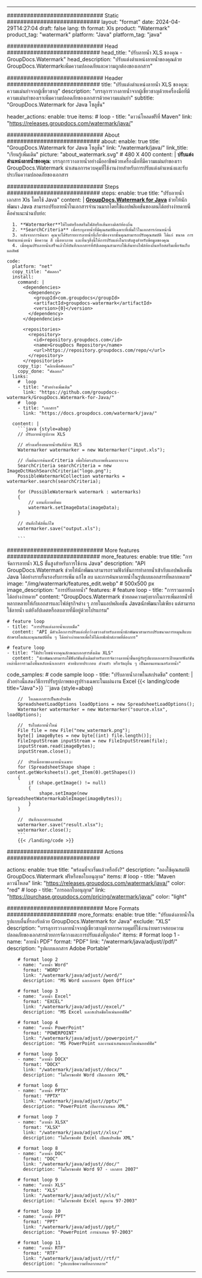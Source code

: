 
---
############################# Static ############################
layout: "format"
date:  2024-04-29T14:27:04
draft: false
lang: th
format: Xls
product: "Watermark"
product_tag: "watermark"
platform: "Java"
platform_tag: "java"

############################# Head ############################
head_title: "ปรับลายน้ำ XLS ของคุณ - GroupDocs.Watermark"
head_description: "ปรับแต่งตำแหน่งลายน้ำของคุณด้วย GroupDocs.Watermarkเพิ่มความปลอดภัยและความถูกต้องของเอกสาร"

############################# Header ############################
title: "ปรับแต่งตำแหน่งลายน้ำ XLS ของคุณ: ความแม่นยำจากผู้เชี่ยวชาญ" 
description: "บรรลุการวางลายน้ำจากผู้เชี่ยวชาญด้วยเครื่องมือที่มีความแม่นยำของเราเพิ่มความปลอดภัยของเอกสารด้วยความแม่นยำ"
subtitle: "GroupDocs.Watermark for Java โซลูชั่น" 

header_actions:
  enable: true
  items:
    #  loop
    - title: "ดาวน์โหลดฟรีที่ Maven"
      link: "https://releases.groupdocs.com/watermark/java/"
      
############################# About ############################
about:
    enable: true
    title: "GroupDocs.Watermark for Java โซลูชั่น"
    link: "/watermark/java/"
    link_title: "เรียนรู้เพิ่มเติม"
    picture: "about_watermark.svg" # 480 X 400
    content: |
       **ปรับแต่งตำแหน่งลายน้ำของคุณ**: บรรลุการวางลายน้ำอย่างมืออาชีพด้วยเครื่องมือที่มีความแม่นยำของเรา GroupDocs.Watermark นำเสนอการควบคุมที่ใช้งานง่ายสำหรับการปรับแต่งตำแหน่งและรับประกันความปลอดภัยของเอกสาร

############################# Steps ############################
steps:
    enable: true
    title: "ปรับลายน้ำเอกสาร Xls โดยใช้ Java"
    content: |
      **[GroupDocs.Watermark for Java](https://products.groupdocs.com/watermark/java/)** ช่วยให้นักพัฒนา Java สามารถปรับลายน้ำในเอกสารจำนวนมากโดยใช้แอปพลิเคชันของตนได้อย่างง่ายดายนี่คือคำแนะนำฉบับย่อ:
      
      1. **Watermarker**ให้ไบต์หรือสตรีมไฟล์หรือเส้นทางดิสก์ท้องถิ่น
      2. **SearchCriteria** เพื่อระบุลายน้ำที่มีคุณสมบัติเฉพาะที่เพิ่มไว้ในเอกสารก่อนหน้านี้
      3. หลังจากการค้นหา คุณจะได้รับรายการลายน้ำที่เกี่ยวข้องจากนั้นคุณสามารถปรับคุณสมบัติ ได้แก่ ขนาด การจัดตำแหน่งหน้า ข้อความ สี เนื้อหาภาพ และอื่นๆสิ่งนี้ให้การปรับแต่งในระดับสูงสำหรับข้อมูลของคุณ
      4. เมื่อคุณปรับลายน้ำเสร็จแล้วให้บันทึกเอกสารที่อัปเดตคุณสามารถใช้เส้นทางไฟล์ท้องถิ่นหรือสตรีมเพื่อจัดเก็บผลลัพธ์
   
    code:
      platform: "net"
      copy_title: "คัดลอก"
      install:
        command: |
          <dependencies>
            <dependency>
              <groupId>com.groupdocs</groupId>
              <artifactId>groupdocs-watermark</artifactId>
              <version>{0}</version>
            </dependency>
          </dependencies>

          <repositories>
            <repository>
              <id>repository.groupdocs.com</id>
              <name>GroupDocs Repository</name>
              <url>https://repository.groupdocs.com/repo/</url>
            </repository>
          </repositories>
        copy_tip: "คลิกเพื่อคัดลอก"
        copy_done: "คัดลอก"
      links:
        #  loop
        - title: "ตัวอย่างเพิ่มเติม"
          link: "https://github.com/groupdocs-watermark/GroupDocs.Watermark-for-Java/"
        #  loop
        - title: "เอกสาร"
          link: "https://docs.groupdocs.com/watermark/java/"
          
      content: |
        ```java {style=abap}
        // ปรับลายน้ำรูปภาพ XLS

        // สร้างเครื่องหมายน้ำทันทีด้วย XLS
        Watermarker watermarker = new Watermarker("input.xls");
        
        // เริ่มต้นการค้นหาCriteria เพื่อให้ตรงกับภาพที่เฉพาะเจาะจง
        SearchCriteria searchCriteria = new ImageDctHashSearchCriteria("logo.png");
        PossibleWatermarkCollection watermarks = watermarker.search(searchCriteria);

        for (PossibleWatermark watermark : watermarks)
        {
            // แทนที่ภาพที่พบ
            watermark.setImageData(imageData);
        }

        // บันทึกไฟล์ที่แก้ไข
        watermarker.save("output.xls");
        
        ```
        
############################# More features ############################
more_features:
  enable: true
  title: "การจัดการลายน้ำ XLS ขั้นสูงสำหรับการใช้งาน Java"
  description: "API GroupDocs.Watermark ช่วยให้นักพัฒนาสามารถรวมฟังก์ชันการทำลายน้ำเข้ากับแอปพลิเคชัน Java ได้อย่างราบรื่นรองรับการเพิ่ม แก้ไข ลบ และการค้นหาลายน้ำในรูปแบบเอกสารที่หลากหลาย"
  image: "/img/watermark/features_edit.webp" # 500x500 px
  image_description: "การปรับลายน้ำ"
  features:
    # feature loop
    - title: "การรวมลายน้ำได้อย่างง่ายดาย"
      content: "GroupDocs.Watermark ช่วยลดความยุ่งยากในการเพิ่มลายน้ำที่หลากหลายให้กับเอกสารและไฟล์ธุรกิจต่าง ๆ ภายในแอปพลิเคชัน Javaนักพัฒนาไม่เพียง แต่สามารถใช้ลายน้ำ แต่ยังอัปเดตหรือลบลายที่มีอยู่ด้วยโปรแกรม"

    # feature loop
    - title: "การปรับแต่งลายน้ำแบบเม็ด"
      content: "API มีตัวเลือกการปรับแต่งที่กว้างขวางสำหรับลายน้ำนักพัฒนาสามารถปรับขนาดการหมุนสีแบบอักษรสไตล์และคุณสมบัติอื่น ๆ ได้อย่างง่ายดายเพื่อให้ได้เอฟเฟกต์ภาพที่ต้องการ"

    # feature loop
    - title: "ใช้ประโยชน์จากคุณลักษณะเอกสารดั้งเดิม XLS"
      content: "นักพัฒนาสามารถใช้ฟังก์ชันดั้งเดิมสำหรับการจัดวางลายน้ำขึ้นอยู่กับรูปแบบเอกสารเป้าหมายฟังก์ชันเหล่านี้อาจรวมถึงพื้นหลังหน้าเอกสาร คำอธิบายประกอบ ส่วนหัว หรือวัตถุอื่น ๆ เป็นคอนเทนเนอร์ลายน้ำ"
      
  code_samples:
    # code sample loop
    - title: "ปรับลายน้ำภาพในสเปรดชีต"
      content: |
        ตัวอย่างนี้แสดงวิธีการปรับรูปภาพของรูปร่างเฉพาะในแผ่นงาน Excel
        {{< landing/code title="Java">}}
        ```java {style=abap}
        
        //  โหลดเอกสารเป็นสเปรดชีต
        SpreadsheetLoadOptions loadOptions = new SpreadsheetLoadOptions();
        Watermarker watermarker = new Watermarker("source.xlsx", loadOptions);

        //  รับไบต์ลายน้ำใหม่
        File file = new File("new_watermark.png");
        byte[] imageBytes = new byte[(int) file.length()];
        FileInputStream inputStream = new FileInputStream(file);
        inputStream.read(imageBytes);
        inputStream.close();

        //  ปรับเนื้อหาของลายน้ำเฉพาะ
        for (SpreadsheetShape shape : content.getWorksheets().get_Item(0).getShapes())
        {
            if (shape.getImage() != null)
            {
                shape.setImage(new SpreadsheetWatermarkableImage(imageBytes));
            }
        }

        //  บันทึกเอกสารผลลัพธ์
        watermarker.save("result.xlsx");
        watermarker.close();
        ```
        {{< /landing/code >}}


############################# Actions ############################

actions:
  enable: true
  title: "พร้อมที่จะเริ่มแล้วหรือยัง?"
  description: "ลองใช้คุณสมบัติ GroupDocs.Watermark ฟรีหรือขอใบอนุญาต"
  items:
    #  loop
    - title: "Maven ดาวน์โหลด"
      link: "https://releases.groupdocs.com/watermark/java/"
      color: "red"
        #  loop
    - title: "การออกใบอนุญาต"
      link: "https://purchase.groupdocs.com/pricing/watermark/java/"
      color: "light"


############################# More Formats #####################
more_formats:
    enable: true
    title: "ปรับแต่งลายน้ำในรูปแบบอื่นที่รองรับด้วย GroupDocs.Watermark for Java"
    exclude: "XLS"
    description: "บรรลุการวางลายน้ำจากผู้เชี่ยวชาญด้วยการควบคุมที่ใช้งานง่ายตรวจสอบความปลอดภัยของเอกสารด้วยการจัดวางและการปรับแต่งที่ถูกต้อง"
    items: 
        # format loop 1
        - name: "ลายน้ำ PDF"
          format: "PDF"
          link: "/watermark/java/adjust//pdf/"
          description: "รูปแบบเอกสาร Adobe Portable"

        # format loop 2
        - name: "ลายน้ำ Word"
          format: "WORD"
          link: "/watermark/java/adjust//word/"
          description: "MS Word และเอกสาร Open Office"
          
        # format loop 3
        - name: "ลายน้ำ Excel"
          format: "EXCEL"
          link: "/watermark/java/adjust//excel/"
          description: "MS Excel และสเปรดชีตโอเพ่นออฟฟิศ"

        # format loop 4
        - name: "ลายน้ำ PowerPoint"
          format: "POWERPOINT"
          link: "/watermark/java/adjust//powerpoint/"
          description: "MS PowerPoint และงานนำเสนอแบบโอเพ่นออฟฟิศ"

        # format loop 5
        - name: "ลายน้ำ DOCX"
          format: "DOCX"
          link: "/watermark/java/adjust//docx/"
          description: "ไมโครซอฟท์ Word เปิดเอกสาร XML"
          
        # format loop 6
        - name: "ลายน้ำ PPTX"
          format: "PPTX"
          link: "/watermark/java/adjust//pptx/"
          description: "PowerPoint เปิดการนำเสนอ XML"
          
        # format loop 7
        - name: "ลายน้ำ XLSX"
          format: "XLSX"
          link: "/watermark/java/adjust//xlsx/"
          description: "ไมโครซอฟท์ Excel เปิดสเปรดชีต XML"

        # format loop 8
        - name: "ลายน้ำ DOC"
          format: "DOC"
          link: "/watermark/java/adjust//doc/"
          description: "ไมโครซอฟท์ Word 97 - เอกสาร 2007"

        # format loop 9
        - name: "ลายน้ำ XLS"
          format: "XLS"
          link: "/watermark/java/adjust//xls/"
          description: "ไมโครซอฟท์ Excel สมุดงาน 97-2003"

        # format loop 10
        - name: "ลายน้ำ PPT"
          format: "PPT"
          link: "/watermark/java/adjust//ppt/"
          description: "PowerPoint การนำเสนอ 97-2003"

        # format loop 11
        - name: "ลายน้ำ RTF"
          format: "RTF"
          link: "/watermark/java/adjust//rtf/"
          description: "รูปแบบข้อความที่หลากหลาย"

---